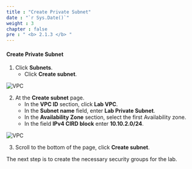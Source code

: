 ```yaml
---
title : "Create Private Subnet"
date : "`r Sys.Date()`"
weight : 3
chapter : false
pre : " <b> 2.1.3 </b> "
---
```


#### Create Private Subnet

1. Click **Subnets**.
   + Click **Create subnet**.

![VPC](/aws/images/2.prerequisite/017-createsubnet.png)

2. At the **Create subnet** page.
   + In the **VPC ID** section, click **Lab VPC**.
   + In the **Subnet name** field, enter **Lab Private Subnet**.
   + In the **Availability Zone** section, select the first Availability zone.
   + In the field **IPv4 CIRD block** enter **10.10.2.0/24**.

![VPC](/aws/images/2.prerequisite/018-createsubnet.png)

3. Scroll to the bottom of the page, click **Create subnet**.

The next step is to create the necessary security groups for the lab.